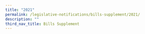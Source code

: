 ```yaml
---
title: "2021"
permalink: /legislative-notifications/bills-supplement/2021/
description: ""
third_nav_title: Bills Supplement
---
```


